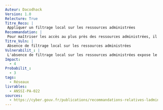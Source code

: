 ```yaml
---
Auteur: Dacodhack
Version: 1.0
Relecture: True
Titre_Reco: |
 Appliquer un filtrage local sur les ressources administrées
Recommandation: |
 Pour maîtriser les accès au plus près des ressources administrées, il est recommandé de leur appliquer un filtrage local correspondant au juste besoin opérationnel.
Titre_Vuln: |
 Absence de filtrage local sur les ressources administrées
Vulnerabilit_: |
 L'absence de filtrage local sur les ressources administrées expose le SI à des accès non autorisés ou non contrôlés, augmentant les risques de compromission ou de mauvaise utilisation des ressources critiques. Cela réduit également la capacité de détection des comportements anormaux ou malveillants.
Impact: 
  - 4
Probabilit_:
  - 3
tags:
  - Réseaux
livrables:
  - ANSSI-PA-022
sources:
  - https://cyber.gouv.fr/publications/recommandations-relatives-ladministration-securisee-des-si
---
```

